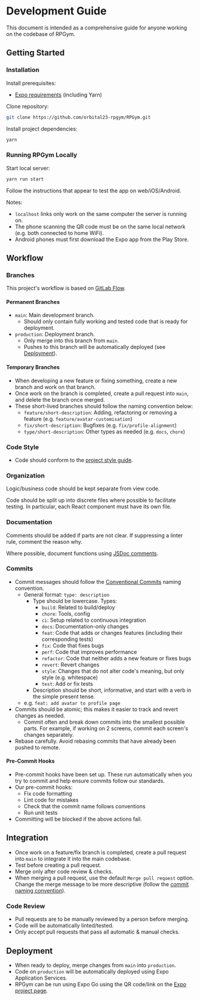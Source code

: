 # Development Guide

This document is intended as a comprehensive guide for anyone working on the codebase of RPGym.

## Getting Started

### Installation

Install prerequisites:

- [Expo requirements](https://docs.expo.dev/get-started/installation/#requirements) (including Yarn)

Clone repository:

```sh
git clone https://github.com/orbital23-rpgym/RPGym.git
```

Install project dependencies:

```sh
yarn
```

### Running RPGym Locally

Start local server:

```sh
yarn run start
```

Follow the instructions that appear to test the app on web/iOS/Android.

Notes:

- `localhost` links only work on the same computer the server is running on.
- The phone scanning the QR code must be on the same local network (e.g. both connected to home WiFi).
- Android phones must first download the Expo app from the Play Store.

## Workflow

### Branches

This project's workflow is based on [GitLab Flow](https://docs.gitlab.com/ee/topics/gitlab_flow.html#production-branch-with-gitlab-flow).

#### Permanent Branches

- `main`: Main development branch.
  - Should only contain fully working and tested code that is ready for deployment.
- `production`: Deployment branch.
  - Only merge into this branch from `main`.
  - Pushes to this branch will be automatically deployed (see [Deployment](#deployment)).

#### Temporary Branches

- When developing a new feature or fixing something, create a new branch and work on that branch.
- Once work on the branch is completed, create a pull request into `main`, and delete the branch once merged.
- These short-lived branches should follow the naming convention below:
  - `feature/short-description`: Adding, refactoring or removing a feature (e.g. `feature/avatar-customisation`)
  - `fix/short-description`: Bugfixes (e.g. `fix/profile-alignment`)
  - `type/short-description`: Other types as needed (e.g. `docs`, `chore`)

### Code Style

- Code should conform to the [project style guide](docs/style.md).

### Organization

Logic/business code should be kept separate from view code.

Code should be split up into discrete files where possible to facilitate testing. In particular, each React component must have its own file.

### Documentation

Comments should be added if parts are not clear. If suppressing a linter rule, comment the reason why.

Where possible, document functions using [JSDoc comments](https://jsdoc.app/about-getting-started.html#adding-documentation-comments-to-your-code).

### Commits

- Commit messages should follow the [Conventional Commits](https://www.conventionalcommits.org/en/v1.0.0/#summary) naming convention.
  - General format: `type: description`
    - Type should be lowercase. Types:
      - `build`: Related to build/deploy
      - `chore`: Tools, config
      - `ci`: Setup related to continuous integration
      - `docs`: Documentation-only changes
      - `feat`: Code that adds or changes features (including their corresponding tests)
      - `fix`: Code that fixes bugs
      - `perf`: Code that improves performance
      - `refactor`: Code that neither adds a new feature or fixes bugs
      - `revert`: Revert changes
      - `style`: Changes that do not alter code's meaning, but only style (e.g. whitespace)
      - `test`: Add or fix tests
    - Description should be short, informative, and start with a verb in the simple present tense.
  - e.g. `feat: add avatar to profile page`
- Commits should be atomic; this makes it easier to track and revert changes as needed.
  - Commit often and break down commits into the smallest possible parts. For example, if working on 2 screens, commit each screen's changes separately.
- Rebase carefully. Avoid rebasing commits that have already been pushed to remote.

#### Pre-Commit Hooks

- Pre-commit hooks have been set up. These run automatically when you try to commit and help ensure commits follow our standards.
- Our pre-commit hooks:
  - Fix code formatting
  - Lint code for mistakes
  - Check that the commit name follows conventions
  - Run unit tests
- Committing will be blocked if the above actions fail.

## Integration

- Once work on a feature/fix branch is completed, create a pull request into `main` to integrate it into the main codebase.
- Test before creating a pull request.
- Merge only after code review & checks.
- When merging a pull request, use the default `Merge pull request` option. Change the merge message to be more descriptive (follow the [commit naming convention](#commits)).

### Code Review

- Pull requests are to be manually reviewed by a person before merging.
- Code will be automatically linted/tested.
- Only accept pull requests that pass all automatic & manual checks.

## Deployment

- When ready to deploy, merge changes from `main` into `production`.
- Code on `production` will be automatically deployed using Expo Application Services.
- RPGym can be run using Expo Go using the QR code/link on the [Expo project page](https://expo.dev/@xenosf/rpgym).
